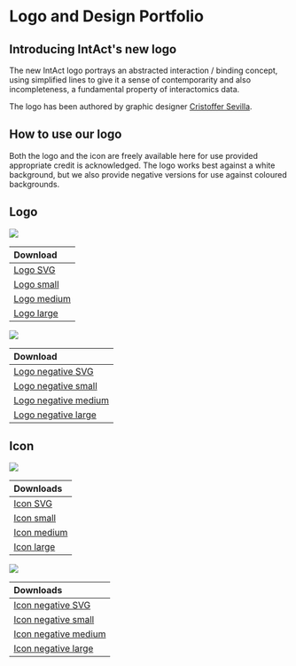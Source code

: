 # Logo and Design Portfolio

## Introducing IntAct's new logo

The new IntAct logo portrays an abstracted interaction / binding concept, using simplified lines to give it a sense of contemporarity and also incompleteness, a fundamental property of interactomics data.

The logo has been authored by graphic designer [Cristoffer Sevilla](https://www.behance.net/CristofferSevilla).

## How to use our logo

Both the logo and the icon are freely available here for use provided appropriate credit is acknowledged. The logo works best against a white background, but we also provide negative versions for use against coloured backgrounds.

## Logo

![](https://raw.githubusercontent.com/intact-portal/intact-portal-documentation/master/assets/logo_gradient_250x82_transparentbg_300dpi.png)


| Download |
| :--- |
| <a href="https://raw.githubusercontent.com/intact-portal/intact-portal-documentation/master/assets/icon_gradient_wca.svg" download>Logo SVG</a> |
| <a href="https://raw.githubusercontent.com/intact-portal/intact-portal-documentation/master/assets/logo_gradient_50x18_transparentbg_300dpi.png)" download>Logo small</a> |
| <a href="https://raw.githubusercontent.com/intact-portal/intact-portal-documentation/master/assets/logo_gradient_150x50_transparentbg_300dpi.png)" download>Logo medium</a> |
| <a href="https://raw.githubusercontent.com/intact-portal/intact-portal-documentation/master/assets/logo_gradient_250x82_transparentbg_300dpi.png)" download>Logo large</a> |

![](https://raw.githubusercontent.com/intact-portal/intact-portal-documentation/master/assets/intact_white_wca_w_bckg.png)

| Download |
| :--- |
| <a href="https://raw.githubusercontent.com/intact-portal/intact-portal-documentation/master/assets/intact_white_wca.svg" download>Logo negative SVG</a> |
| <a href="https://raw.githubusercontent.com/intact-portal/intact-portal-documentation/master/assets/logo_white_50x18_transparentbg_300dpi.png" download>Logo negative small</a> |
| <a href="https://raw.githubusercontent.com/intact-portal/intact-portal-documentation/master/assets/logo_white_150x50_transparentbg_300dpi.png" download>Logo negative medium</a> |
| <a href="https://raw.githubusercontent.com/intact-portal/intact-portal-documentation/master/assets/logo_white_250x82_transparentbg_300dpi.png" download>Logo negative large</a> |

## Icon

![](../.gitbook/assets/icon_gradient_wca.svg)

| Downloads |
| :--- |
| <a href="https://raw.githubusercontent.com/intact-portal/intact-portal-documentation/master/assets/icon_gradient_wca.svg" download>Icon SVG</a> |
| <a href="hhttps://raw.githubusercontent.com/intact-portal/intact-portal-documentation/master/assets/icon_gradient_50x50_transparentbg_300dpi.png" download>Icon small</a> |
| <a href="https://raw.githubusercontent.com/intact-portal/intact-portal-documentation/master/assets/icon_gradient_150x150_transparentbg_300dpi.png" download>Icon medium</a> |
| <a href="https://raw.githubusercontent.com/intact-portal/intact-portal-documentation/master/assets/icon_gradient_250x250_transparentbg_300dpi.png" download>Icon large</a> |

![](../.gitbook/assets/icon_white_w_bckg.svg)

| Downloads |
| :--- |
| <a href="https://raw.githubusercontent.com/intact-portal/intact-portal-documentation/master/assets/icon_white_wca.svg" download>Icon negative SVG</a> |
| <a href="https://raw.githubusercontent.com/intact-portal/intact-portal-documentation/master/assets/icon_white_50x50_transparentbg_300dpi.png" download>Icon negative small</a> |
| <a href="https://raw.githubusercontent.com/intact-portal/intact-portal-documentation/master/assets/icon_white_150x150_transparentbg_300dpi.png" download>Icon negative medium</a> |
| <a href="https://raw.githubusercontent.com/intact-portal/intact-portal-documentation/master/assets/icon_white_250x250_transparentbg_300dpi.png" download>Icon negative large</a> |

